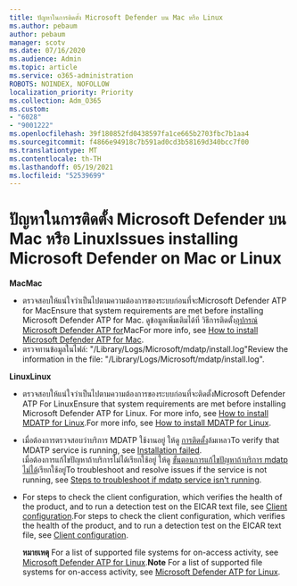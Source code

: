 ```yaml
---
title: ปัญหาในการติดตั้ง Microsoft Defender บน Mac หรือ Linux
ms.author: pebaum
author: pebaum
manager: scotv
ms.date: 07/16/2020
ms.audience: Admin
ms.topic: article
ms.service: o365-administration
ROBOTS: NOINDEX, NOFOLLOW
localization_priority: Priority
ms.collection: Adm_O365
ms.custom:
- "6028"
- "9001222"
ms.openlocfilehash: 39f180852fd0438597fa1ce665b2703fbc7b1aa4
ms.sourcegitcommit: f4866e94918c7b591ad0cd3b58169d340bcc7f00
ms.translationtype: MT
ms.contentlocale: th-TH
ms.lasthandoff: 05/19/2021
ms.locfileid: "52539699"
---
```

# <a name="issues-installing-microsoft-defender-on-mac-or-linux"></a><span data-ttu-id="1209f-102">ปัญหาในการติดตั้ง Microsoft Defender บน Mac หรือ Linux</span><span class="sxs-lookup"><span data-stu-id="1209f-102">Issues installing Microsoft Defender on Mac or Linux</span></span>

<span data-ttu-id="1209f-103">**Mac**</span><span class="sxs-lookup"><span data-stu-id="1209f-103">**Mac**</span></span>

- <span data-ttu-id="1209f-104">ตรวจสอบให้แน่ใจว่าเป็นไปตามความต้องการของระบบก่อนที่จะMicrosoft Defender ATP for Mac</span><span class="sxs-lookup"><span data-stu-id="1209f-104">Ensure that system requirements are met before installing Microsoft Defender ATP for Mac.</span></span> <span data-ttu-id="1209f-105">ดูข้อมูลเพิ่มเติมได้ที่ วิธีการติดตั้ง[อุปกรณ์ Microsoft Defender ATP for](/windows/security/threat-protection/microsoft-defender-atp/microsoft-defender-atp-mac#how-to-install-microsoft-defender-atp-for-mac)Mac</span><span class="sxs-lookup"><span data-stu-id="1209f-105">For more info, see [How to install Microsoft Defender ATP for Mac](/windows/security/threat-protection/microsoft-defender-atp/microsoft-defender-atp-mac#how-to-install-microsoft-defender-atp-for-mac).</span></span>  
- <span data-ttu-id="1209f-106">ตรวจทานข้อมูลในไฟล์: "/Library/Logs/Microsoft/mdatp/install.log"</span><span class="sxs-lookup"><span data-stu-id="1209f-106">Review the information in the file: "/Library/Logs/Microsoft/mdatp/install.log".</span></span>

<span data-ttu-id="1209f-107">**Linux**</span><span class="sxs-lookup"><span data-stu-id="1209f-107">**Linux**</span></span>

- <span data-ttu-id="1209f-108">ตรวจสอบให้แน่ใจว่าเป็นไปตามความต้องการของระบบก่อนที่จะติดตั้งMicrosoft Defender ATP For Linux</span><span class="sxs-lookup"><span data-stu-id="1209f-108">Ensure that system requirements are met before installing Microsoft Defender ATP for Linux.</span></span> <span data-ttu-id="1209f-109">For more info, see [How to install MDATP for Linux](/windows/security/threat-protection/microsoft-defender-atp/microsoft-defender-atp-linux#system-requirements).</span><span class="sxs-lookup"><span data-stu-id="1209f-109">For more info, see [How to install MDATP for Linux](/windows/security/threat-protection/microsoft-defender-atp/microsoft-defender-atp-linux#system-requirements).</span></span> 
- <span data-ttu-id="1209f-110">เมื่อต้องการตรวจสอบว่าบริการ MDATP ใช้งานอยู่ ให้ดู [การติดตั้ง](/windows/security/threat-protection/microsoft-defender-atp/linux-support-install#installation-failed)ล้มเหลว</span><span class="sxs-lookup"><span data-stu-id="1209f-110">To verify that MDATP service is running, see [Installation failed](/windows/security/threat-protection/microsoft-defender-atp/linux-support-install#installation-failed).</span></span>  
    <span data-ttu-id="1209f-111">เมื่อต้องการแก้ไขปัญหาถ้าบริการไม่ได้เรียกใช้อยู่ ให้ดู [ขั้นตอนการแก้ไขปัญหาถ้าบริการ mdatp ไม่ได้](/windows/security/threat-protection/microsoft-defender-atp/linux-support-install#steps-to-troubleshoot-if-mdatp-service-isnt-running)เรียกใช้อยู่</span><span class="sxs-lookup"><span data-stu-id="1209f-111">To troubleshoot and resolve issues if the service is not running, see [Steps to troubleshoot if mdatp service isn't running](/windows/security/threat-protection/microsoft-defender-atp/linux-support-install#steps-to-troubleshoot-if-mdatp-service-isnt-running).</span></span>
- <span data-ttu-id="1209f-112">For steps to check the client configuration, which verifies the health of the product, and to run a detection test on the EICAR text file, see [Client configuration](/windows/security/threat-protection/microsoft-defender-atp/linux-install-manually#client-configuration).</span><span class="sxs-lookup"><span data-stu-id="1209f-112">For steps to check the client configuration, which verifies the health of the product, and to run a detection test on the EICAR text file, see [Client configuration](/windows/security/threat-protection/microsoft-defender-atp/linux-install-manually#client-configuration).</span></span>  

    <span data-ttu-id="1209f-113">**หมายเหตุ** For a list of supported file systems for on-access activity, see [Microsoft Defender ATP for Linux](/windows/security/threat-protection/microsoft-defender-atp/microsoft-defender-atp-linux#system-requirements).</span><span class="sxs-lookup"><span data-stu-id="1209f-113">**Note** For a list of supported file systems for on-access activity, see [Microsoft Defender ATP for Linux](/windows/security/threat-protection/microsoft-defender-atp/microsoft-defender-atp-linux#system-requirements).</span></span>